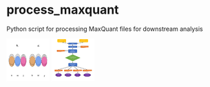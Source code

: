 # process_maxquant
Python script for processing MaxQuant files for downstream analysis

<img src="https://github.com/jonessarae/process_maxquant/blob/master/triple_silac.PNG" width="100" height="100">

<img src="https://github.com/jonessarae/process_maxquant/blob/master/diagram.png" width="100" height="100">
